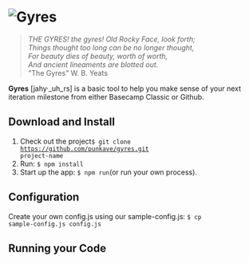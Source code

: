 ![Gyres](http://github.com/punkave/gyres/raw/master/public/images/gyres.png 'Gyres Logo')
=================
> _THE GYRES! the gyres! Old Rocky Face, look forth; <br />
> Things thought too long can be no longer thought, <br />
> For beauty dies of beauty, worth of worth, <br />
> And ancient lineaments are blotted out._ <br />
> "The Gyres" W. B. Yeats


**Gyres** [jahy&middot;_uh_rs] is a basic tool to help you make sense of your next iteration milestone from either Basecamp Classic or Github.

## Download and Install
1. Check out the project<code>$ git clone https://github.com/punkave/gyres.git project-name</code>
2. Run: <code>$ npm install</code>
3. Start up the app: <code>$ npm run</code>(or run your own process).

## Configuration
Create your own config.js using our sample-config.js: <code>$ cp sample-config.js config.js</code>

## Running your Code
